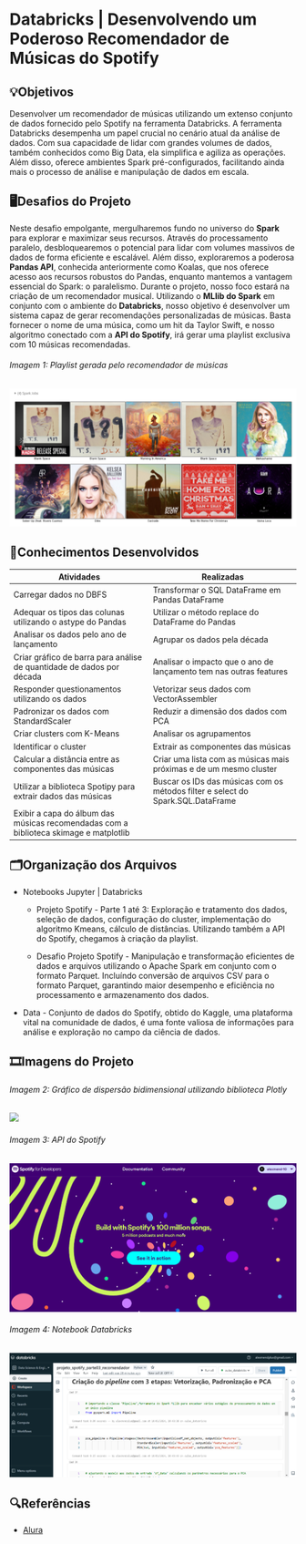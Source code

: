 # Databricks | Desenvolvendo um Poderoso Recomendador de Músicas do Spotify

## 💡Objetivos
Desenvolver um recomendador de músicas utilizando um extenso conjunto de dados fornecido pelo Spotify na ferramenta Databricks. A ferramenta Databricks desempenha um papel crucial no cenário atual da análise de dados. Com sua capacidade de lidar com grandes volumes de dados, também conhecidos como Big Data, ela simplifica e agiliza as operações. Além disso, oferece ambientes Spark pré-configurados, facilitando ainda mais o processo de análise e manipulação de dados em escala.

## 🖥️Desafios do Projeto
Neste desafio empolgante, mergulharemos fundo no universo do **Spark** para explorar e maximizar seus recursos. Através do processamento paralelo, desbloquearemos o potencial para lidar com volumes massivos de dados de forma eficiente e escalável. Além disso, exploraremos a poderosa **Pandas API**, conhecida anteriormente como Koalas, que nos oferece acesso aos recursos robustos do Pandas, enquanto mantemos a vantagem essencial do Spark: o paralelismo. Durante o projeto, nosso foco estará na criação de um recomendador musical. Utilizando o **MLlib do Spark** em conjunto com o ambiente do **Databricks**, nosso objetivo é desenvolver um sistema capaz de gerar recomendações personalizadas de músicas. Basta fornecer o nome de uma música, como um hit da Taylor Swift, e nosso algoritmo conectado com a **API do Spotify**, irá gerar uma playlist exclusiva com 10 músicas recomendadas.

###### Imagem 1: Playlist gerada pelo recomendador de músicas
<img src="/img/img-playlist.png">

## 📄Conhecimentos Desenvolvidos
|Atividades|Realizadas |
|----------|-----------|
| Carregar dados no DBFS | Transformar o SQL DataFrame em Pandas DataFrame |
| Adequar os tipos das colunas utilizando o astype do Pandas | Utilizar o método replace do DataFrame do Pandas |
| Analisar os dados pelo ano de lançamento | Agrupar os dados pela década |
| Criar gráfico de barra para análise de quantidade de dados por década | Analisar o impacto que o ano de lançamento tem nas outras features |
| Responder questionamentos utilizando os dados | Vetorizar seus dados com VectorAssembler |
| Padronizar os dados com StandardScaler | Reduzir a dimensão dos dados com PCA |
| Criar clusters com K-Means | Analisar os agrupamentos |
| Identificar o cluster | Extrair as componentes das músicas |
| Calcular a distância entre as componentes das músicas | Criar uma lista com as músicas mais próximas e de um mesmo cluster |
| Utilizar a biblioteca Spotipy para extrair dados das músicas | Buscar os IDs das músicas com os métodos filter e select do Spark.SQL.DataFrame |
| Exibir a capa do álbum das músicas recomendadas com a biblioteca skimage e matplotlib |  |

##  🗂️Organização dos Arquivos
* Notebooks Jupyter | Databricks
    - Projeto Spotify  - Parte 1 até 3: Exploração e tratamento dos dados, seleção de dados, configuração do cluster, implementação do algoritmo Kmeans, cálculo de distâncias. Utilizando também a API do Spotify, chegamos à criação da playlist.

    - Desafio Projeto Spotify - Manipulação e transformação eficientes de dados e arquivos utilizando o Apache Spark em conjunto com o formato Parquet. Incluíndo conversão de arquivos CSV para o formato Parquet, garantindo maior desempenho e eficiência no processamento e armazenamento dos dados.

* Data - Conjunto de dados do Spotify, obtido do Kaggle, uma plataforma vital na comunidade de dados, é uma fonte valiosa de informações para análise e exploração no campo da ciência de dados.

## 🎞️Imagens do Projeto

###### Imagem 2: Gráfico de dispersão bidimensional utilizando biblioteca Plotly
<img src="/img/img-grafico-dispersãopng">

###### Imagem 3: API do Spotify
<img src="/img/img-api-spotify.png">

###### Imagem 4: Notebook Databricks
<img src="/img/img-databricks.png">

## 🔍Referências
- [Alura](https://www.alura.com.br/)
